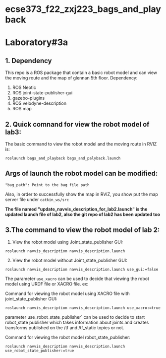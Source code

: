 # ecse373_f22_zxj223_bags_and_playback

# Laboratory#3a

## 1. Dependency
This repo is a ROS package that contain a basic robot model and can view the moving route and the map of glennan 5th floor. 
Dependency:
1. ROS Neotic
2. ROS joint-state-publisher-gui
3. gazebo-plugins
4. ROS velodyne-description
5. ROS map


## 2. Quick comnand for view the robot model of lab3:

The basic command to view the robot model and the moving route in RVIZ is:

`roslaunch bags_and_playback bags_and_palyback.launch`

## Args of launch the robot model can be modified:

`"bag_path": Point to the bag file path`

Also, in order to successfully show the map in RVIZ, you show put the map server file under `catkin_ws/src`

**The file named "update_navvis_description_for_lab2.launch" is the updated launch file of lab2, also the git repo of lab2 has been updated too**


## 3.The command to view the robot model of lab 2:
1. View the robot model using Joint_state_publisher GUI:

`roslaunch navvis_description navvis_description.launch`

2. View the robot model without Joint_state_publisher GUI:

`roslaunch navvis_description navvis_description.launch use_gui:=false` 

The parameter `use_xacro` can be used to decide that viewing the robot model using URDF file or XACRO file.
ex:

Command for viewing the robot model using XACRO file with joint_state_publisher GUI:

`roslaunch navvis_description navvis_description.launch use_xacro:=true`

parameter use_robot_state_publisher` can be used to decide to start robot_state publisher which takes information about joints and
creates transforms published on the /tf and /tf_static topics or not.

Command for viewing the robot model robot_state_publisher:

`roslaunch navvis_description navvis_description.launch use_robot_state_publisher:=true`
